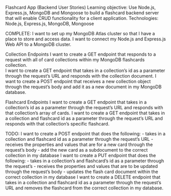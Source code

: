 Flashcard App (Backend User Stories)
Learning objective: Use Node.js, Express.js, MongoDB and Mongoose to build a flashcard backend server that will enable CRUD functionality for a client application.
Technologies: Node.js, Express.js, MongoDB, Mongoose

COMPLETE:
I want to set up my MongoDB Atlas cluster so that I have a place to store and access data.
I want to connect my Node.js and Express.js Web API to a MongoDB cluster.

Collection Endpoints
I want to create a GET endpoint that responds to a request with all of card collections within my MongoDB flashcards collection.  
I want to create a GET endpoint that takes in a collection’s id as a parameter through the request’s URL and responds with the collection document.
I want to create a POST endpoint that receives a new collection object through the request’s body and add it as a new document in my MongoDB database.

Flashcard Endpoints
I want to create a GET endpoint that takes in a collection’s id as a parameter through the request’s URL and responds with that collection’s array of cards.
I want to create a GET endpoint that takes in a collection and flashcard id as a parameter through the request’s URL and responds with that collection’s specific flashcard.

TODO:
I want to create a POST endpoint that does the following: - takes in a collection and flashcard id as a parameter through the request’s URL - receives the properties and values that are for a new card through the request’s body - add the new card as a subdocument to the correct collection in my database
I want to create a PUT endpoint that does the following: - takes in a collection’s and flashcard’s id as a parameter through the request’s - receives the properties and values that are to be updated through the request’s body - updates the flash card document within the correct collection in my database
I want to create a DELETE endpoint that takes in a collection and flashcard id as a parameter through the request’s URL and removes the flashcard from the correct collection in my database.
